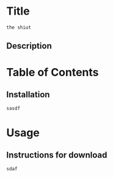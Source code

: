 # Title
    the shiut

## Description
    

# Table of Contents
    

## Installation 
    sasdf

# Usage
    


## Instructions for download
    sdaf
